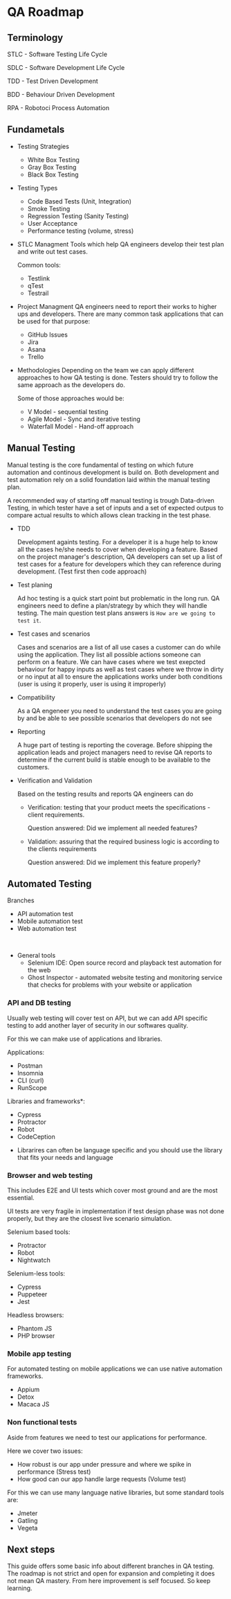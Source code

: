 # QA Roadmap


## Terminology

STLC - Software Testing Life Cycle

SDLC - Software Development Life Cycle

TDD - Test Driven Development

BDD - Behaviour Driven Development

RPA - Robotoci Process Automation

## Fundametals

- Testing Strategies
  - White Box Testing 
  - Gray Box Testing
  - Black Box Testing

- Testing Types
  - Code Based Tests (Unit, Integration)
  - Smoke Testing
  - Regression Testing (Sanity Testing)
  - User Acceptance
  - Performance testing (volume, stress)

- STLC Managment
  Tools which help QA engineers develop their test plan and write out test cases.

  Common tools:
    - Testlink
    - qTest
    - Testrail 

- Project Managment
  QA engineers need to report their works to higher ups and developers. There are many common task applications that can be used for that purpose:

  - GitHub Issues
  - Jira
  - Asana
  - Trello


- Methodologies
  Depending on the team we can apply different approaches to how QA testing is done. Testers should try to follow the same approach as the developers do.

  Some of those approaches would be:
  - V Model - sequential testing
  - Agile Model - Sync and iterative testing
  - Waterfall Model - Hand-off approach


## Manual Testing

Manual testing is the core fundamental of testing on which future automation and continous development is build on. Both development and test automation rely on a solid foundation laid within the manual testing plan.

A recommended way of starting off manual testing is trough Data-driven Testing, in which tester have a set of inputs and a set of expected outpus to compare actual results to which allows clean tracking in the test phase.


- TDD 

  Development againts testing. For a developer it is a huge help to know all the cases he/she needs to cover when developing a feature. Based on the project manager's description, QA developers can set up a list of test cases for a feature for developers which they can reference during development. (Test first then code approach)

- Test planing

  Ad hoc testing is a quick start point but problematic in the long run. QA engineers need to define a plan/strategy by which they will handle testing. The main question test plans answers is `How are we going to test it`.

- Test cases and scenarios

  Cases and scenarios are a list of all use cases a customer can do while using the application. They list all possible actions someone can perform on a feature. We can have cases where we test exepcted behaviour for happy inputs as well as test cases where we throw in dirty or no input at all to ensure the applications works under both conditions (user is using it properly, user is using it improperly)

- Compatibility

  As a QA engeneer you need to understand the test cases you are going by and be able to see possible scenarios that developers do not see

- Reporting

  A huge part of testing is reporting the coverage. Before shipping the application leads and project managers need to revise QA reports to determine if the current build is stable enough to be available to the customers.

- Verification and Validation

  Based on the testing results and reports QA engineers can do

  - Verification: testing that your product meets the specifications - client requirements.
  
    Question answered: Did we implement all needed features?

  - Validation: assuring that the required business logic is according to the clients requirements

    Question answered: Did we implement this feature properly? 



## Automated Testing

Branches
  - API automation test
  - Mobile automation test
  - Web automation test

<br>

- General tools
  - Selenium IDE: Open source record and playback test automation for the web
  - Ghost Inspector - automated website testing and monitoring service that checks for problems with your website or application


### API and DB testing

Usually web testing will cover test on API, but we can add API specific testing to add another layer of security in our softwares quality.

For this we can make use of applications and libraries.

Applications: 
  - Postman
  - Insomnia
  - CLI (curl)
  - RunScope

Libraries and frameworks*:
  - Cypress
  - Protractor
  - Robot
  - CodeCeption

* Librarires can often be language specific and you should use the library that fits your needs and language


### Browser and web testing

This includes E2E and UI tests which cover most ground and are the most essential. 

UI tests are very fragile in implementation if test design phase was not done properly, but they are the closest live scenario simulation.

Selenium based tools:
  - Protractor
  - Robot
  - Nightwatch

Selenium-less tools:
  - Cypress
  - Puppeteer
  - Jest

Headless browsers: 
  - Phantom JS
  - PHP browser


### Mobile app testing

For automated testing on mobile applications we can use native automation frameworks.

- Appium
- Detox
- Macaca JS



### Non functional tests

Aside from features we need to test our applications for performance.

Here we cover two issues:

- How robust is our app under pressure and where we spike in performance (Stress test) 
- How good can our app handle large requests (Volume test)


For this we can use many language native libraries, but some standard tools are:

- Jmeter
- Gatling
- Vegeta


## Next steps

This guide offers some basic info about different branches in QA testing. The roadmap is not strict and open for expansion and completing it does not mean QA mastery. From here improvement is self focused. So keep learning.